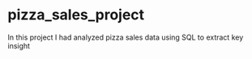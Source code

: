 # pizza_sales_project
In this project I had analyzed pizza sales data using SQL to extract key insight
